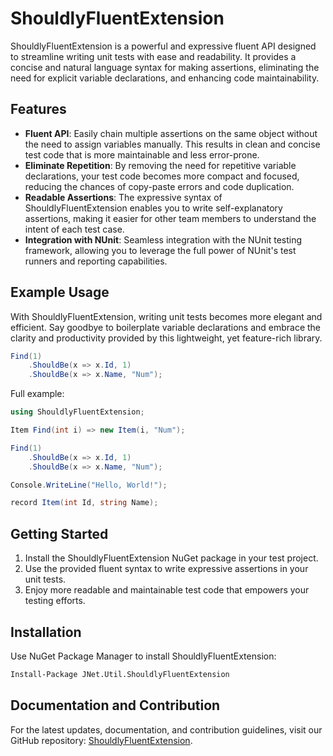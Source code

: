# ShouldlyFluentExtension

ShouldlyFluentExtension is a powerful and expressive fluent API designed to streamline writing unit tests with ease and readability. It provides a concise and natural language syntax for making assertions, eliminating the need for explicit variable declarations, and enhancing code maintainability.

## Features

- **Fluent API**: Easily chain multiple assertions on the same object without the need to assign variables manually. This results in clean and concise test code that is more maintainable and less error-prone.
- **Eliminate Repetition**: By removing the need for repetitive variable declarations, your test code becomes more compact and focused, reducing the chances of copy-paste errors and code duplication.
- **Readable Assertions**: The expressive syntax of ShouldlyFluentExtension enables you to write self-explanatory assertions, making it easier for other team members to understand the intent of each test case.
- **Integration with NUnit**: Seamless integration with the NUnit testing framework, allowing you to leverage the full power of NUnit's test runners and reporting capabilities.

## Example Usage

With ShouldlyFluentExtension, writing unit tests becomes more elegant and efficient. Say goodbye to boilerplate variable declarations and embrace the clarity and productivity provided by this lightweight, yet feature-rich library.

```csharp
Find(1)
    .ShouldBe(x => x.Id, 1)
    .ShouldBe(x => x.Name, "Num");
```

Full example:

```csharp
using ShouldlyFluentExtension;

Item Find(int i) => new Item(i, "Num");

Find(1)
    .ShouldBe(x => x.Id, 1)
    .ShouldBe(x => x.Name, "Num");

Console.WriteLine("Hello, World!");

record Item(int Id, string Name);
```

## Getting Started

1. Install the ShouldlyFluentExtension NuGet package in your test project.
2. Use the provided fluent syntax to write expressive assertions in your unit tests.
3. Enjoy more readable and maintainable test code that empowers your testing efforts.

## Installation

Use NuGet Package Manager to install ShouldlyFluentExtension:

```cmd
Install-Package JNet.Util.ShouldlyFluentExtension
```

## Documentation and Contribution

For the latest updates, documentation, and contribution guidelines, visit our GitHub repository: [ShouldlyFluentExtension](https://github.com/jaider/ShouldlyFluentExtension).

